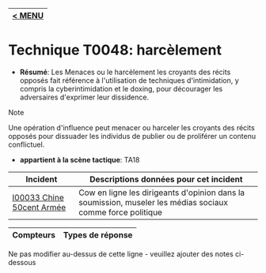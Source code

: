 |[< MENU](../../README.md)|
|---|
# Technique T0048: harcèlement

* **Résumé**: Les Menaces ou le harcèlement les croyants des récits opposés fait référence à l'utilisation de techniques d'intimidation, y compris la cyberintimidation et le doxing, pour décourager les adversaires d'exprimer leur dissidence.

> [!NOTE]
> Une opération d'influence peut menacer ou harceler les croyants des récits opposés pour dissuader les individus de publier ou de proliférer un contenu conflictuel.

* **appartient à la scène tactique**: TA18


|Incident |Descriptions données pour cet incident |
|-------- |-------------------- |
|[I00033 Chine 50cent Armée](../../generated_pages/incidents/I00033.md) |Cow en ligne les dirigeants d'opinion dans la soumission, museler les médias sociaux comme force politique |



|Compteurs |Types de réponse |
|-------- |-------------- |


Ne pas modifier au-dessus de cette ligne - veuillez ajouter des notes ci-dessous
